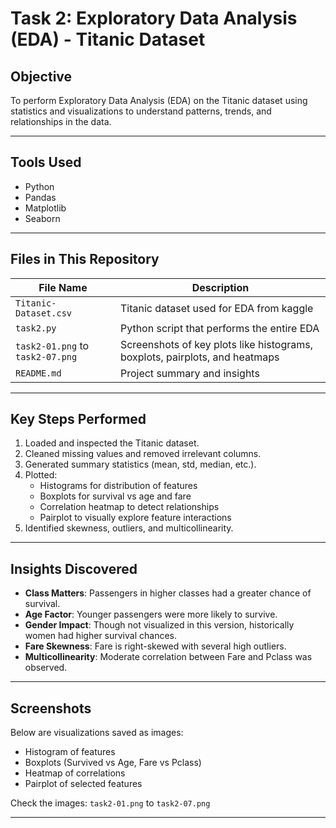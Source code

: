 # Task 2: Exploratory Data Analysis (EDA) - Titanic Dataset 

##  Objective
To perform Exploratory Data Analysis (EDA) on the Titanic dataset using statistics and visualizations to understand patterns, trends, and relationships in the data.

---

##  Tools Used
- Python
- Pandas
- Matplotlib
- Seaborn

---

##  Files in This Repository
| File Name            | Description |
|----------------------|-------------|
| `Titanic-Dataset.csv` | Titanic dataset used for EDA from kaggle|
| `task2.py`           | Python script that performs the entire EDA |
| `task2-01.png` to `task2-07.png` | Screenshots of key plots like histograms, boxplots, pairplots, and heatmaps |
| `README.md`          | Project summary and insights |

---

##  Key Steps Performed
1. Loaded and inspected the Titanic dataset.
2. Cleaned missing values and removed irrelevant columns.
3. Generated summary statistics (mean, std, median, etc.).
4. Plotted:
   - Histograms for distribution of features
   - Boxplots for survival vs age and fare
   - Correlation heatmap to detect relationships
   - Pairplot to visually explore feature interactions
5. Identified skewness, outliers, and multicollinearity.

---

##  Insights Discovered
- **Class Matters**: Passengers in higher classes had a greater chance of survival.
- **Age Factor**: Younger passengers were more likely to survive.
- **Gender Impact**: Though not visualized in this version, historically women had higher survival chances.
- **Fare Skewness**: Fare is right-skewed with several high outliers.
- **Multicollinearity**: Moderate correlation between Fare and Pclass was observed.

---

##  Screenshots
Below are visualizations saved as images:
- Histogram of features
- Boxplots (Survived vs Age, Fare vs Pclass)
- Heatmap of correlations
- Pairplot of selected features

Check the images: `task2-01.png` to `task2-07.png`

---
